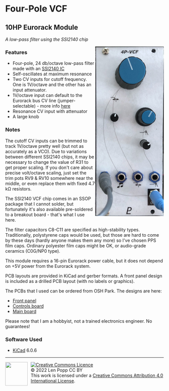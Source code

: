 # Four-Pole VCF

## 10HP Eurorack Module

_A low-pass filter using the SSI2140 chip_

<img src="VCF-4P.jpg" style="float:right">

### Features
- Four-pole, 24 db/octave low-pass filter made with an [SSI2140 IC](https://soundsemiconductor.com/downloads/ssi2140datasheet.pdf)
- Self-oscillates at maximum resonance
- Two CV inputs for cutoff frequency. One is 1V/octave and the other has an input attenuator.
- 1V/octave input can default to the Eurorack bus CV line (jumper-selectable) - more info [here](https://len42.github.io/Synth/eurorack-bus-cv-gate.html)
- Resonance CV input with attenuator
- A large knob

### Notes
The cutoff CV inputs can be trimmed to track 1V/octave pretty well (but not as accurately as a VCO). Due to variations between different SSI2140 chips, it may be necessary to change the value of R31 to get proper scaling. If you don't care about precise volt/octave scaling, just set the trim pots RV9 & RV10 somewhere near the middle, or even replace them with fixed 4.7 kΩ resistors.

The SSI2140 VCF chip comes in an SSOP package that I cannot solder, but fortunately it's also available pre-soldered to a breakout board - that's what I use here.

The filter capacitors C8-C11 are specified as high-stability types. Traditionally, polystyrene caps would be used, but those are hard to come by these days (hardly anyone makes them any more) so I've chosen PPS film caps. Ordinary polyester film caps might be OK, or audio-grade ceramics (C0G/NP0 type).

This module requires a 16-pin Eurorack power cable, but it does not depend on +5V power from the Eurorack system.

PCB layouts are provided in KiCad and gerber formats. A front panel design is included as a drilled PCB layout (with no labels or graphics).

The PCBs that I used can be ordered from OSH Park. The designs are here:
- [Front panel](https://oshpark.com/shared_projects/uQCignas)
- [Controls board](https://oshpark.com/shared_projects/4RLSW85r)
- [Main board](https://oshpark.com/shared_projects/U6pC6p9E)

Please note that I am a hobbyist, not a trained electronics engineer. No guarantees!

### Software Used

* [KiCad](https://www.kicad.org/) 6.0.6

<hr /><div><div style="float:left; padding-right:10px;"><img src="https://i0.wp.com/www.oshwa.org/wp-content/uploads/2014/03/oshw-logo-100-px.png" width=71 height=75 /></div><div style="xfloat:left; padding-left:10px;"><a rel="license" href="http://creativecommons.org/licenses/by/4.0/"><img alt="Creative Commons Licence" style="border-width:0;" src="https://i.creativecommons.org/l/by/4.0/88x31.png" /></a><br />© 2022 Len Popp CC BY<br />This work is licensed under a <a rel="license" href="http://creativecommons.org/licenses/by/4.0/">Creative Commons Attribution 4.0 International License</a>.</div></div>